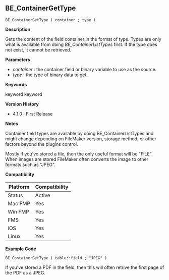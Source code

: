 ## BE_ContainerGetType

    BE_ContainerGetType ( container ; type )

**Description**  

Gets the content of the field container in the format of type. Types are only what is available from doing  *BE_ContainerListTypes* first. If the type does not exist, it cannot be retrieved.

**Parameters**

* *container* : the container field or binary variable to use as the source.
* *type* : the type of binary data to get.

**Keywords**  

keyword keyword

**Version History**

* 4.1.0 : First Release

**Notes**

Container field types are available by doing BE_ContainerListTypes and might change depending on FileMaker version, storage method, or other factors beyond the plugins control.  

Mostly if you've stored a file, then the only useful format will be "FILE".  When images are stored FileMaker often converts the image to other formats such as "JPEG".

**Compatibility** 

| Platform | Compatibility |
|-----------|-----------|
| Status | Active |  
| Mac FMP | Yes  |  
| Win FMP | Yes  |  
| FMS | Yes  |  
| iOS | Yes  |  
| Linux | Yes  |  

**Example Code**

	BE_ContainerGetType ( table::field ; "JPEG" )

If you've stored a PDF in the field, then this will often retrive the first page of the PDF as a JPEG.